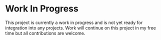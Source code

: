 # Work In Progress

This project is currently a work in progress and is not yet ready
for integration into any projects. Work will continue on this project
in my free time but all contributions are welcome.